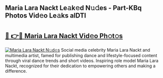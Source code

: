 ## Maria Lara Nackt Le𝚊k𝚎d N𝚞𝚍es - Part-KBq Photos Vid𝚎o Le𝚊ks alDTl

# <h2><a href="http://fbag6o.evod.top/?m=Maria+Lara+Nackt">🔗 👉🔴 Maria Lara Nackt Vid𝚎o Ph𝚘t𝚘s</a></h2>

[![Maria Lara Nackt N𝚞d𝚎s](https://i.imgur.com/8V9OHl7.gif)](http://fbag6o.evod.top/?m=Maria+Lara+Nackt)
Social media celebrity Maria Lara Nackt and multimedia artist, famed for publishing dance and lifestyle-focused content through viral dance trends and short videos. Inspiring role model Maria Lara Nackt, recognized for their dedication to empowering others and making a difference. 
